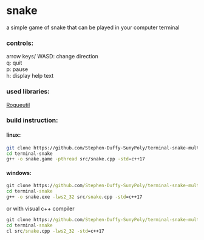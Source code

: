 # snake
a simple game of snake that can be played in your computer terminal

### controls:
arrow keys/ WASD: change direction  
q: quit   
p: pause   
h: display help text  

### used libraries: 
[Rogueutil](https://github.com/sakhmatd/rogueutil)

### build instruction:
#### linux:
```sh
git clone https://github.com/Stephen-Duffy-SunyPoly/terminal-snake-multiplayer
cd terminal-snake
g++ -o snake.game -pthread src/snake.cpp -std=c++17
```
#### windows:
```cmd
git clone https://github.com/Stephen-Duffy-SunyPoly/terminal-snake-multiplayer
cd terminal-snake
g++ -o snake.exe -lws2_32 src/snake.cpp -std=c++17      
```
or with visual c++ compiler
```cmd
git clone https://github.com/Stephen-Duffy-SunyPoly/terminal-snake-multiplayer
cd terminal-snake
cl src/snake.cpp -lws2_32 -std=c++17
```
